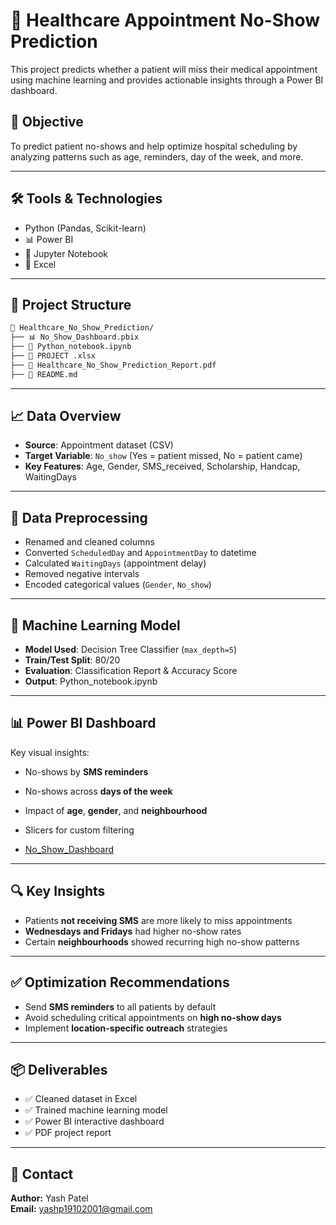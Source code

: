 # 🏥 Healthcare Appointment No-Show Prediction

This project predicts whether a patient will miss their medical appointment using machine learning and provides actionable insights through a Power BI dashboard.

## 📌 Objective
To predict patient no-shows and help optimize hospital scheduling by analyzing patterns such as age, reminders, day of the week, and more.

---

## 🛠️ Tools & Technologies

-  Python (Pandas, Scikit-learn)
- 📊 Power BI
- 📓 Jupyter Notebook
- 📁 Excel

---

## 📂 Project Structure

```bash
📁 Healthcare_No_Show_Prediction/
├── 📊 No_Show_Dashboard.pbix                       
├── 📓 Python_notebook.ipynb 
├── 📁 PROJECT .xlsx          
├── 📄 Healthcare_No_Show_Prediction_Report.pdf 
├── 📄 README.md                                 
```
---

## 📈 Data Overview

- **Source**: Appointment dataset (CSV)
- **Target Variable**: `No_show` (Yes = patient missed, No = patient came)
- **Key Features**: Age, Gender, SMS_received, Scholarship, Handcap, WaitingDays

---

## 🧹 Data Preprocessing

- Renamed and cleaned columns
- Converted `ScheduledDay` and `AppointmentDay` to datetime
- Calculated `WaitingDays` (appointment delay)
- Removed negative intervals
- Encoded categorical values (`Gender`, `No_show`)

---

## 🤖 Machine Learning Model

- **Model Used**: Decision Tree Classifier (`max_depth=5`)
- **Train/Test Split**: 80/20
- **Evaluation**: Classification Report & Accuracy Score
- **Output**: Python_notebook.ipynb

---

## 📊 Power BI Dashboard

Key visual insights:
- No-shows by **SMS reminders**
- No-shows across **days of the week**
- Impact of **age**, **gender**, and **neighbourhood**
- Slicers for custom filtering

- <a href="https://github.com/yashh1910/Healthcare-Appointment-No-Show-Prediction/blob/main/No_Show__Dashboard.pbix"> No_Show_Dashboard</a>

---

## 🔍 Key Insights

- Patients **not receiving SMS** are more likely to miss appointments
- **Wednesdays and Fridays** had higher no-show rates
- Certain **neighbourhoods** showed recurring high no-show patterns

---

## ✅ Optimization Recommendations

- Send **SMS reminders** to all patients by default
- Avoid scheduling critical appointments on **high no-show days**
- Implement **location-specific outreach** strategies

---

## 📦 Deliverables

- ✅ Cleaned dataset in Excel
- ✅ Trained machine learning model
- ✅ Power BI interactive dashboard
- ✅ PDF project report 

---

## 📧 Contact

**Author:** Yash Patel  
**Email:** yashp19102001@gmail.com





